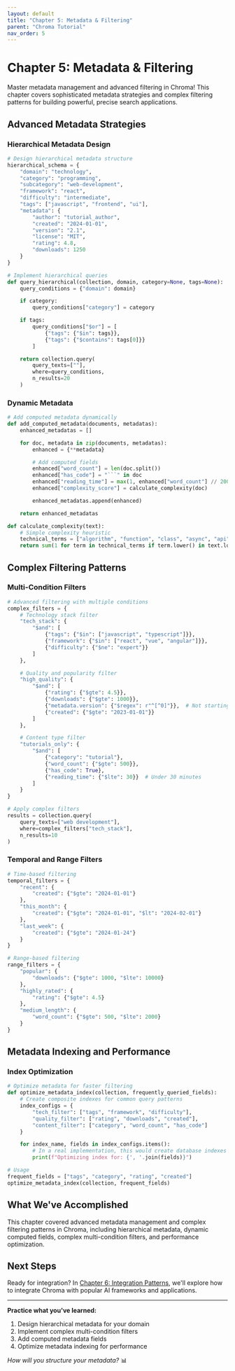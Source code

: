 ```yaml
---
layout: default
title: "Chapter 5: Metadata & Filtering"
parent: "Chroma Tutorial"
nav_order: 5
---
```


# Chapter 5: Metadata & Filtering

Master metadata management and advanced filtering in Chroma! This chapter covers sophisticated metadata strategies and complex filtering patterns for building powerful, precise search applications.

## Advanced Metadata Strategies

### Hierarchical Metadata Design

```python
# Design hierarchical metadata structure
hierarchical_schema = {
    "domain": "technology",
    "category": "programming",
    "subcategory": "web-development",
    "framework": "react",
    "difficulty": "intermediate",
    "tags": ["javascript", "frontend", "ui"],
    "metadata": {
        "author": "tutorial_author",
        "created": "2024-01-01",
        "version": "2.1",
        "license": "MIT",
        "rating": 4.8,
        "downloads": 1250
    }
}

# Implement hierarchical queries
def query_hierarchical(collection, domain, category=None, tags=None):
    query_conditions = {"domain": domain}

    if category:
        query_conditions["category"] = category

    if tags:
        query_conditions["$or"] = [
            {"tags": {"$in": tags}},
            {"tags": {"$contains": tags[0]}}
        ]

    return collection.query(
        query_texts=[""],
        where=query_conditions,
        n_results=20
    )
```

### Dynamic Metadata

```python
# Add computed metadata dynamically
def add_computed_metadata(documents, metadatas):
    enhanced_metadatas = []

    for doc, metadata in zip(documents, metadatas):
        enhanced = {**metadata}

        # Add computed fields
        enhanced["word_count"] = len(doc.split())
        enhanced["has_code"] = "```" in doc
        enhanced["reading_time"] = max(1, enhanced["word_count"] // 200)  # ~200 words per minute
        enhanced["complexity_score"] = calculate_complexity(doc)

        enhanced_metadatas.append(enhanced)

    return enhanced_metadatas

def calculate_complexity(text):
    # Simple complexity heuristic
    technical_terms = ["algorithm", "function", "class", "async", "api"]
    return sum(1 for term in technical_terms if term.lower() in text.lower())
```

## Complex Filtering Patterns

### Multi-Condition Filters

```python
# Advanced filtering with multiple conditions
complex_filters = {
    # Technology stack filter
    "tech_stack": {
        "$and": [
            {"tags": {"$in": ["javascript", "typescript"]}},
            {"framework": {"$in": ["react", "vue", "angular"]}},
            {"difficulty": {"$ne": "expert"}}
        ]
    },

    # Quality and popularity filter
    "high_quality": {
        "$and": [
            {"rating": {"$gte": 4.5}},
            {"downloads": {"$gte": 1000}},
            {"metadata.version": {"$regex": r"^[^0]"}},  # Not starting with 0
            {"created": {"$gte": "2023-01-01"}}
        ]
    },

    # Content type filter
    "tutorials_only": {
        "$and": [
            {"category": "tutorial"},
            {"word_count": {"$gte": 500}},
            {"has_code": True},
            {"reading_time": {"$lte": 30}}  # Under 30 minutes
        ]
    }
}

# Apply complex filters
results = collection.query(
    query_texts=["web development"],
    where=complex_filters["tech_stack"],
    n_results=10
)
```

### Temporal and Range Filters

```python
# Time-based filtering
temporal_filters = {
    "recent": {
        "created": {"$gte": "2024-01-01"}
    },
    "this_month": {
        "created": {"$gte": "2024-01-01", "$lt": "2024-02-01"}
    },
    "last_week": {
        "created": {"$gte": "2024-01-24"}
    }
}

# Range-based filtering
range_filters = {
    "popular": {
        "downloads": {"$gte": 1000, "$lte": 10000}
    },
    "highly_rated": {
        "rating": {"$gte": 4.5}
    },
    "medium_length": {
        "word_count": {"$gte": 500, "$lte": 2000}
    }
}
```

## Metadata Indexing and Performance

### Index Optimization

```python
# Optimize metadata for faster filtering
def optimize_metadata_index(collection, frequently_queried_fields):
    # Create composite indexes for common query patterns
    index_configs = {
        "tech_filter": ["tags", "framework", "difficulty"],
        "quality_filter": ["rating", "downloads", "created"],
        "content_filter": ["category", "word_count", "has_code"]
    }

    for index_name, fields in index_configs.items():
        # In a real implementation, this would create database indexes
        print(f"Optimizing index for: {', '.join(fields)}")

# Usage
frequent_fields = ["tags", "category", "rating", "created"]
optimize_metadata_index(collection, frequent_fields)
```

## What We've Accomplished

This chapter covered advanced metadata management and complex filtering patterns in Chroma, including hierarchical metadata, dynamic computed fields, complex multi-condition filters, and performance optimization.

## Next Steps

Ready for integration? In [Chapter 6: Integration Patterns](06-integration-patterns.md), we'll explore how to integrate Chroma with popular AI frameworks and applications.

---

**Practice what you've learned:**
1. Design hierarchical metadata for your domain
2. Implement complex multi-condition filters
3. Add computed metadata fields
4. Optimize metadata indexing for performance

*How will you structure your metadata?* 📊
